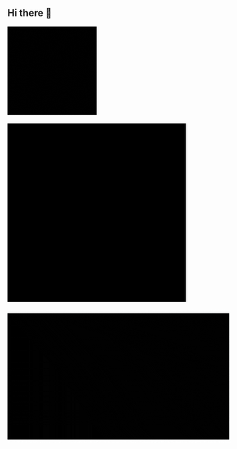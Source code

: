 ## Hi there 👋

![Alt text for test1.gif](images/test2.gif)

![Alt text for test1.gif](images/test3.gif)

![Alt text for test1.gif](images/test4.gif)

<!--
**AdamT-HJ/AdamT-HJ** is a ✨ _special_ ✨ repository because its `README.md` (this file) appears on your GitHub profile.

Here are some ideas to get you started:

- 🔭 I’m currently working on ...
- 🌱 I’m currently learning ...
- 👯 I’m looking to collaborate on ...
- 🤔 I’m looking for help with ...
- 💬 Ask me about ...
- 📫 How to reach me: ...
- 😄 Pronouns: ...
- ⚡ Fun fact: ...
-->
